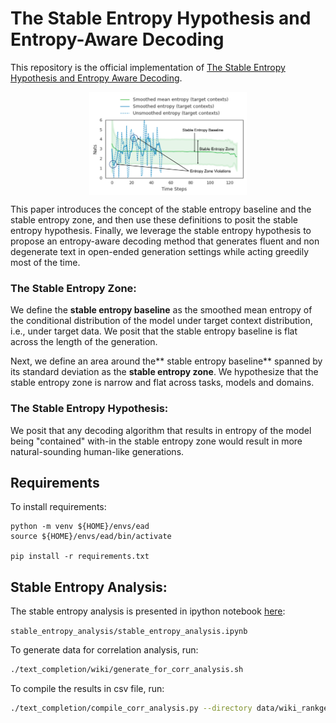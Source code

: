 # The Stable Entropy Hypothesis and Entropy-Aware Decoding
This repository is the official implementation of [The Stable Entropy Hypothesis and Entropy Aware Decoding](https://arxiv.org/abs/<tobefilled>). 

<p align="center">
<img src="images/stable_entropy_hypothesis_annotated_v2.png" align="middle" width=50% height=50%>
</p>

This paper introduces the concept of the stable entropy baseline and the stable entropy zone, and then use these definitions to posit the stable entropy hypothesis. Finally, we leverage the stable entropy hypothesis to propose an entropy-aware decoding method that generates fluent and non degenerate text in open-ended generation settings while acting greedily most of the time.

### The Stable Entropy Zone:
We define the **stable entropy baseline** as the smoothed mean entropy of the conditional distribution of the model under target context distribution, i.e., under target data. We posit that the stable entropy baseline is flat across the length of the generation. 

Next, we define an area around the** stable entropy baseline** spanned by its standard deviation as the **stable entropy zone**. We hypothesize that the stable entropy zone is narrow and flat across tasks, models and domains. 

### The Stable Entropy Hypothesis:
We posit that any decoding algorithm that results in entropy of the model being "contained" with-in the stable entropy zone would result in more natural-sounding human-like generations.

## Requirements
To install requirements:

```setup
python -m venv ${HOME}/envs/ead
source ${HOME}/envs/ead/bin/activate

pip install -r requirements.txt
```

## Stable Entropy Analysis:
The stable entropy analysis is presented in ipython notebook [here](stable_entropy_analysis/stable_entropy_analysis.ipynb): 

```stable_entropy_analysis/stable_entropy_analysis.ipynb```

To generate data for correlation analysis, run:
```bash
./text_completion/wiki/generate_for_corr_analysis.sh
```

To compile the results in csv file, run:
```bash
./text_completion/compile_corr_analysis.py --directory data/wiki_rankgen/corr_analysis/gpt2_xl/
```
